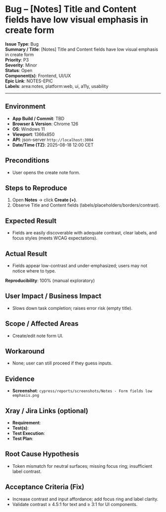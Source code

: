 # Bug – [Notes] Title and Content fields have low visual emphasis in create form

**Issue Type**: Bug  
**Summary / Title**: [Notes] Title and Content fields have low visual emphasis in create form  
**Priority**: P3  
**Severity**: Minor  
**Status**: Open  
**Component(s)**: Frontend, UI/UX  
**Epic Link**: NOTES-EPIC  
**Labels**: area:notes, platform:web, ui, a11y, usability

---

## Environment
- **App Build / Commit**: TBD
- **Browser & Version**: Chrome 126
- **OS**: Windows 11
- **Viewport**: 1366x850
- **API**: json-server `http://localhost:3004`
- **Date/Time (TZ)**: 2025-08-18 12:00 CET

## Preconditions
- User opens the create note form.

## Steps to Reproduce
1. Open **Notes** → click **Create (+)**.
2. Observe Title and Content fields (labels/placeholders/borders/contrast).

## Expected Result
- Fields are easily discoverable with adequate contrast, clear labels, and focus styles (meets WCAG expectations).

## Actual Result
- Fields appear low-contrast and under-emphasized; users may not notice where to type.

**Reproducibility**: 100% (manual exploratory)

## User Impact / Business Impact
- Slows down task completion; raises error risk (empty title).

## Scope / Affected Areas
- Create/edit note form UI.

## Workaround
- None; user can still proceed if they guess inputs.

## Evidence
- **Screenshot**: `cypress/reports/screenshots/Notes - Form fields low emphasis.png`

## Xray / Jira Links (optional)
- **Requirement**:  
- **Test(s)**:  
- **Test Execution**:  
- **Test Plan**:  

## Root Cause Hypothesis
- Token mismatch for neutral surfaces; missing focus ring; insufficient label contrast.

## Acceptance Criteria (Fix)
- Increase contrast and input affordance; add focus ring and label clarity.
- Validate contrast ≥ 4.5:1 for text and ≥ 3:1 for UI components.
